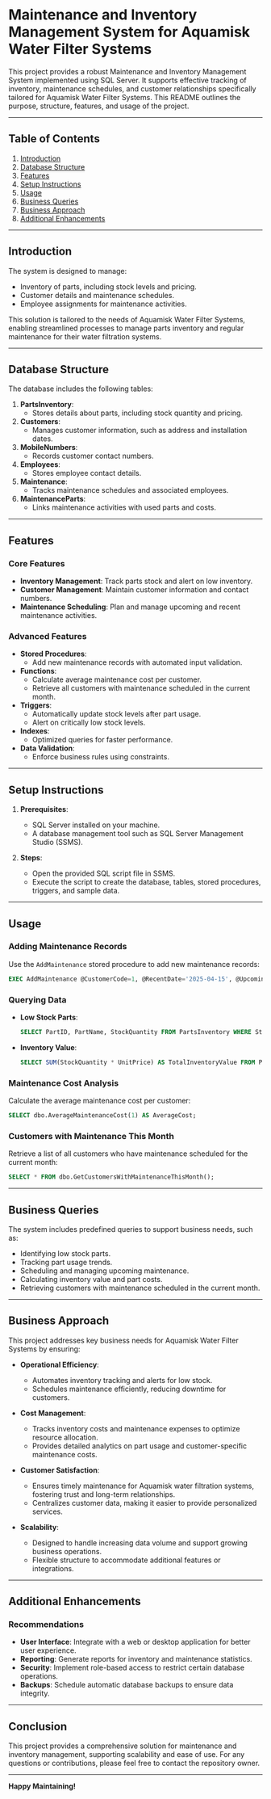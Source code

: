 # Maintenance and Inventory Management System for Aquamisk Water Filter Systems

This project provides a robust Maintenance and Inventory Management System implemented using SQL Server. It supports effective tracking of inventory, maintenance schedules, and customer relationships specifically tailored for Aquamisk Water Filter Systems. This README outlines the purpose, structure, features, and usage of the project.

---

## Table of Contents

1. [Introduction](#introduction)
2. [Database Structure](#database-structure)
3. [Features](#features)
4. [Setup Instructions](#setup-instructions)
5. [Usage](#usage)
6. [Business Queries](#business-queries)
7. [Business Approach](#business-approach)
8. [Additional Enhancements](#additional-enhancements)

---

## Introduction

The system is designed to manage:

- Inventory of parts, including stock levels and pricing.
- Customer details and maintenance schedules.
- Employee assignments for maintenance activities.

This solution is tailored to the needs of Aquamisk Water Filter Systems, enabling streamlined processes to manage parts inventory and regular maintenance for their water filtration systems.

---

## Database Structure

The database includes the following tables:

1. **PartsInventory**:
   - Stores details about parts, including stock quantity and pricing.
2. **Customers**:
   - Manages customer information, such as address and installation dates.
3. **MobileNumbers**:
   - Records customer contact numbers.
4. **Employees**:
   - Stores employee contact details.
5. **Maintenance**:
   - Tracks maintenance schedules and associated employees.
6. **MaintenanceParts**:
   - Links maintenance activities with used parts and costs.

---

## Features

### Core Features

- **Inventory Management**: Track parts stock and alert on low inventory.
- **Customer Management**: Maintain customer information and contact numbers.
- **Maintenance Scheduling**: Plan and manage upcoming and recent maintenance activities.

### Advanced Features

- **Stored Procedures**:
  - Add new maintenance records with automated input validation.
- **Functions**:
  - Calculate average maintenance cost per customer.
  - Retrieve all customers with maintenance scheduled in the current month.
- **Triggers**:
  - Automatically update stock levels after part usage.
  - Alert on critically low stock levels.
- **Indexes**:
  - Optimized queries for faster performance.
- **Data Validation**:
  - Enforce business rules using constraints.

---

## Setup Instructions

1. **Prerequisites**:

   - SQL Server installed on your machine.
   - A database management tool such as SQL Server Management Studio (SSMS).

2. **Steps**:

   - Open the provided SQL script file in SSMS.
   - Execute the script to create the database, tables, stored procedures, triggers, and sample data.

---

## Usage

### Adding Maintenance Records

Use the `AddMaintenance` stored procedure to add new maintenance records:

```sql
EXEC AddMaintenance @CustomerCode=1, @RecentDate='2025-04-15', @UpcomingDate='2025-10-15', @Comment='Routine check-up', @EmployeeMobile='555-1234';
```

### Querying Data

- **Low Stock Parts**:
  ```sql
  SELECT PartID, PartName, StockQuantity FROM PartsInventory WHERE StockQuantity < 10;
  ```
- **Inventory Value**:
  ```sql
  SELECT SUM(StockQuantity * UnitPrice) AS TotalInventoryValue FROM PartsInventory;
  ```

### Maintenance Cost Analysis

Calculate the average maintenance cost per customer:

```sql
SELECT dbo.AverageMaintenanceCost(1) AS AverageCost;
```

### Customers with Maintenance This Month

Retrieve a list of all customers who have maintenance scheduled for the current month:

```sql
SELECT * FROM dbo.GetCustomersWithMaintenanceThisMonth();
```

---

## Business Queries

The system includes predefined queries to support business needs, such as:

- Identifying low stock parts.
- Tracking part usage trends.
- Scheduling and managing upcoming maintenance.
- Calculating inventory value and part costs.
- Retrieving customers with maintenance scheduled in the current month.

---

## Business Approach

This project addresses key business needs for Aquamisk Water Filter Systems by ensuring:

- **Operational Efficiency**:
  - Automates inventory tracking and alerts for low stock.
  - Schedules maintenance efficiently, reducing downtime for customers.

- **Cost Management**:
  - Tracks inventory costs and maintenance expenses to optimize resource allocation.
  - Provides detailed analytics on part usage and customer-specific maintenance costs.

- **Customer Satisfaction**:
  - Ensures timely maintenance for Aquamisk water filtration systems, fostering trust and long-term relationships.
  - Centralizes customer data, making it easier to provide personalized services.

- **Scalability**:
  - Designed to handle increasing data volume and support growing business operations.
  - Flexible structure to accommodate additional features or integrations.

---

## Additional Enhancements

### Recommendations

- **User Interface**: Integrate with a web or desktop application for better user experience.
- **Reporting**: Generate reports for inventory and maintenance statistics.
- **Security**: Implement role-based access to restrict certain database operations.
- **Backups**: Schedule automatic database backups to ensure data integrity.

---

## Conclusion

This project provides a comprehensive solution for maintenance and inventory management, supporting scalability and ease of use. For any questions or contributions, please feel free to contact the repository owner.

---

**Happy Maintaining!**


